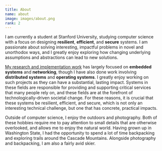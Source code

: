 ```yaml
---
title: About
name: about
image: images/about.png
rank: 2
---
```

I am currently a student at Stanford University, studying computer science with
a focus on designing **resilient**, **efficient**, and **secure** systems. I am
passionate about solving interesting, impactful problems in novel and
unorthodox ways, and I greatly enjoy exploring how changing underlying
assumptions and abstractions can lead to new solutions.

[My research and implementation work](#projects) has largely focused on
**embedded systems** and **networking**, though I have also done work involving
**distributed systems** and **operating systems**.  I greatly enjoy working on
such projects as they can have a substantial, lasting impact. Systems in these
fields are responsible for providing and supporting critical services that many
people rely on, and these fields are at the forefront of technologically-driven
societal change. For these reasons, it is crucial that these systems be
resilient, efficient, and secure, which is not only an interesting technical
challenge, but one that has concrete, practical impacts.

Outside of computer science, I enjoy the outdoors and photography. Both of
these hobbies require me to pay attention to small details that are otherwise
overlooked, and allows me to enjoy the natural world. Having grown up in
Washington State, I had the opportunity to spend a lot of time backpacking and
exploring trails around the Cascade Mountains. Alongside photography and
backpacking, I am also a fairly avid skier.
